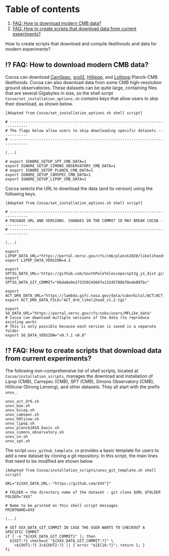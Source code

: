 # Table of contents
1. [FAQ: How to download modern CMB data?](#new_planck_data)
2. [FAQ: How to create scripts that download data from current experiments?](#new_likelihood_and_data)

How to create scripts that download and compile likelihoods and data for modern experiments? <a name="new_likelihood_and_data"></a>

## :interrobang: FAQ: How to download modern CMB data? <a name="new_planck_data"></a>

Cocoa can download [CamSpec](https://people.ast.cam.ac.uk/~stg20/camspec/index.html), [sroll2](https://web.fe.infn.it/~pagano/low_ell_datasets/sroll2/), [Hillipop](https://github.com/planck-npipe/hillipop.git), and [Lollipop](https://github.com/planck-npipe/lollipop.git) Planck-CMB likelihoods. Cocoa can also download data from some CMB high-resolution ground observatories. These datasets can be quite large, containing files that are several Gigabytes in size, so the shell script  `Cocoa/set_installation_options.sh` contains keys that allow users to skip their download, as shown below.

    [Adapted from Cocoa/set_installation_options.sh shell script] 

    # ------------------------------------------------------------------------------
    # The flags below allow users to skip downloading specific datasets ------------
    # ------------------------------------------------------------------------------
    
    (...)

    # export IGNORE_SETUP_SPT_CMB_DATA=1
    export IGNORE_SETUP_SIMONS_OBSERVATORY_CMB_DATA=1
    # export IGNORE_SETUP_PLANCK_CMB_DATA=1
    export IGNORE_SETUP_CAMSPEC_CMB_DATA=1
    export IGNORE_SETUP_LIPOP_CMB_DATA=1

Cocoa selects the URL to download the data (and its version) using the following keys.

    [Adapted from Cocoa/set_installation_options.sh shell script] 

    # ------------------------------------------------------------------------------
    # PACKAGE URL AND VERSIONS. CHANGES IN THE COMMIT ID MAY BREAK COCOA -----------
    # ------------------------------------------------------------------------------

    (...)
    
    export LIPOP_DATA_URL="https://portal.nersc.gov/cfs/cmb/planck2020/likelihoods"
    export LIPOP_DATA_VERSION=4.2

    export SPT3G_DATA_URL='https://github.com/SouthPoleTelescope/spt3g_y1_dist.git'
    export SPT3G_DATA_GIT_COMMIT="66da8e9e2f325024566fe13245788bf8ede897bc"

    export ACT_DR6_DATA_URL="https://lambda.gsfc.nasa.gov/data/suborbital/ACT/ACT_dr6/likelihood/data"
    export ACT_DR6_DATA_FILE="ACT_dr6_likelihood_v1.2.tgz"

    export SO_DATA_URL="https://portal.nersc.gov/cfs/sobs/users/MFLike_data"
    # Cocoa can download multiple versions of the data (to reproduce existing work)
    # This is only possible because each version is saved in a separate folder
    export SO_DATA_VERSION="v0.7.1 v0.8"

## :interrobang: FAQ: How to create scripts that download data from current experiments? <a name="new_likelihood_and_data"></a>

The following non-comprehensive list of shell scripts, located at `Cocoa/installation_scripts`, manages the download and installation of Lipop (CMB), Camspec (CMB), SPT (CMB), Simons Observatory (CMB), H0licow (Strong Lensing), and other datasets. They all start with the prefix `unxv_`. 

    unxv_act_dr6.sh
    unxv_bao.sh
    unxv_bicep.sh
    unxv_camspec.sh
    unxv_h0licow.sh
    unxv_lipop.sh
    unxv_planck2018_basic.sh
    unxv_simons_observatory.sh
    unxv_sn.sh
    unxv_spt.sh

 The script `unxv_github_template.sh` provides a basic template for users to add a new dataset by cloning a git repository. In this script, the main lines that need to be modified are shown below

    [Adapted from Cocoa/installation_scripts/unxv_git_template.sh shell script] 

    URL="${XXX_DATA_URL:-"https://github.com/XXX"}"
    
    # FOLDER = the directory name of the dataset - git clone $URL $FOLDER
    FOLDER="XXX"

    # Name to be printed on this shell script messages
    PRINTNAME=XXX
  
    (...) 

    # SET XXX_DATA_GIT_COMMIT IN CASE THE USER WANTS TO CHECKOUT A SPECIFIC COMMIT
    if [ -n "${XXX_DATA_GIT_COMMIT}" ]; then
      ${GIT:?} checkout "${XXX_DATA_GIT_COMMIT:?}" \
        >${OUT1:?} 2>${OUT2:?} || { error "${EC16:?}"; return 1; }
    fi
  
